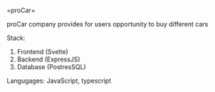 =proCar=

proCar company provides for users opportunity to buy different cars

Stack:
1) Frontend (Svelte)
2) Backend (ExpressJS)
3) Database (PostresSQL)

Langugages: JavaScript, typescript

